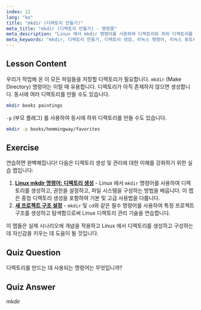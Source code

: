 ```yaml
---
index: 12
lang: "ko"
title: "mkdir (디렉토리 만들기)"
meta_title: "mkdir (디렉토리 만들기) - 명령줄"
meta_description: "Linux 에서 mkdir 명령어를 사용하여 디렉토리와 하위 디렉토리를 만드는 방법을 배웁니다. 이 초보자 친화적인 튜토리얼은 파일을 효율적으로 정리하는 데 도움이 됩니다."
meta_keywords: "mkdir, 디렉토리 만들기, 디렉토리 생성, 리눅스 명령어, 리눅스 튜토리얼, 초보자 리눅스, 리눅스 가이드"
---
```


## Lesson Content

우리가 작업해 온 이 모든 파일들을 저장할 디렉토리가 필요합니다. `mkdir` (Make Directory) 명령어는 이럴 때 유용합니다. 디렉토리가 아직 존재하지 않으면 생성합니다. 동시에 여러 디렉토리를 만들 수도 있습니다.

```bash
mkdir books paintings
```

`-p` (부모 플래그) 를 사용하여 동시에 하위 디렉토리를 만들 수도 있습니다.

```bash
mkdir -p books/hemmingway/favorites
```

## Exercise

연습하면 완벽해집니다! 다음은 디렉토리 생성 및 관리에 대한 이해를 강화하기 위한 실습 랩입니다:

1. **[Linux mkdir 명령어: 디렉토리 생성](https://labex.io/ko/labs/linux-linux-mkdir-command-directory-creating-209739)** - Linux 에서 `mkdir` 명령어를 사용하여 디렉토리를 생성하고, 권한을 설정하고, 파일 시스템을 구성하는 방법을 배웁니다. 이 랩은 중첩 디렉토리 생성을 포함하여 기본 및 고급 사용법을 다룹니다.
2. **[새 프로젝트 구조 설정](https://labex.io/ko/labs/linux-setting-up-a-new-project-structure-387859)** - `mkdir` 및 `cd`와 같은 필수 명령어를 사용하여 특정 프로젝트 구조를 생성하고 탐색함으로써 Linux 디렉토리 관리 기술을 연습합니다.

이 랩들은 실제 시나리오에 개념을 적용하고 Linux 에서 디렉토리를 생성하고 구성하는 데 자신감을 키우는 데 도움이 될 것입니다.

## Quiz Question

디렉토리를 만드는 데 사용되는 명령어는 무엇입니까?

## Quiz Answer

mkdir

